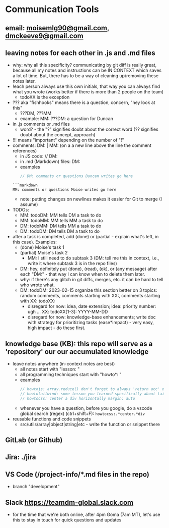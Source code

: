 
# Communication Tools

## email: moisemlg90@gmail.com, dmckeeve9@gmail.com

## leaving notes for each other in .js and .md files
* why: why all this specificity? communicating by git diff is really great, because all my notes and instructions can be IN CONTEXT which saves a lot of time. But, there has to be a way of cleaning up/removing these notes later.
* !each person always use this own initials, that way you can always find what you wrote (works better if there is more than 2 people on the team)
  * todoXX is the exception
* ??? aka "fishhooks" means there is a question, concern, "hey look at this"
  * ???DM, ???MM
  * example: MM: ???DM: a question for Duncan
* in .js comments or .md files
  * word? - the "?" signifies doubt about the correct word (?? signifies doubt about the concept, approach)
* !!! means "important" depending on the number of "!"
* comments: DM: | MM: (on a a new line above the line the comment references)
  * in JS code: // DM: 
  * in .md (Markdown) files: DM: 
  * examples
	```js
	// DM: comments or questions Duncan writes go here
  ```
  ```markdown
  MM: comments or questions Moise writes go here
  ```
  * note: putting changes on newlines makes it easier for Git to merge (I assume)
* TODOs: 
  * MM: todoDM: MM tells DM a task to do
  * MM: todoMM: MM tells MM a task to do
  * DM: todoMM: DM tells MM a task to do
  * DM: todoDM: DM tells DM a task to do
* after a task is completed, add (done) or (partial - explain what's left, in this case). Examples:
  * (done) Moise's task 1
  * (partial) Moise's task 2
    * MM: I still need to do subtask 3 (DM: tell me this in context, i.e., write it where subtask 3 is in the repo files)
  * DM: hey, definitely put (done), (read), (ok), or (any message) after each "DM:" - that way I can know when to delete them later.
  * why: if there's any glitch in git diffs, merges, etc. it can be hard to tell who wrote what. 
  * DM: todoDM: 2023-02-15 organize this section better on 3 topics: random comments, comments starting with XX:, comments starting with XX: todoXX:
    * disregard for now: idea, date extension; idea: priority number: ugh ... XX: todoXX[1-3]: YYYY-MM-DD
    * disregard for now: knowledge-base enhancements; write doc with strategy for prioritizing tasks (ease*impact) - very easy, high impact - do these first.
## knowledge base (KB): this repo will serve as a 'repository' our our accumulated knowledge
* leave notes anywhere (in-context notes are best)
  * all notes start with "lesson: "
  * all programming techniques start with "howto*: "
  * examples
	```js
	// howtojs: array.reduce() don't forget to always 'return acc' or you'll get a weird error that includes the number 7
	// howtotailwind: some lesson you learned specifically about tailwindcss
	// howtocss: center a div horizontally margin: auto
	```
  * whenever you have a question, before you google, do a vscode global search (regex) (ctrl+shift+F): ```howtocss:.*center.*div```
* reusable functions and code snippets
  * src/utils/array|object|string|etc - write the function or snippet there



## GitLab (or Github)

## Jira: ./jira

## VS Code (/project-info/*.md files in the repo)
* branch "development"

## Slack https://teamdm-global.slack.com
* for the time that we're both online, after 4pm Goma (7am MT), let's use this to stay in touch for quick questions and updates

